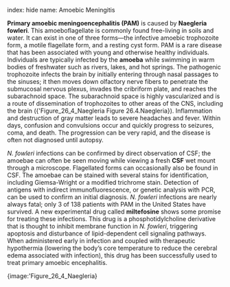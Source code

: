 index: hide
name: Amoebic Meningitis

 **Primary amoebic meningoencephalitis (PAM)** is caused by  **Naegleria fowleri**. This amoeboflagellate is commonly found free-living in soils and water. It can exist in one of three forms—the infective amoebic trophozoite form, a motile flagellate form, and a resting cyst form. PAM is a rare disease that has been associated with young and otherwise healthy individuals. Individuals are typically infected by the  **amoeba** while swimming in warm bodies of freshwater such as rivers, lakes, and hot springs. The pathogenic trophozoite infects the brain by initially entering through nasal passages to the sinuses; it then moves down olfactory nerve fibers to penetrate the submucosal nervous plexus, invades the cribriform plate, and reaches the subarachnoid space. The subarachnoid space is highly vascularized and is a route of dissemination of trophozoites to other areas of the CNS, including the brain ({'Figure_26_4_Naegleria Figure 26.4.Naegleria}). Inflammation and destruction of gray matter leads to severe headaches and fever. Within days, confusion and convulsions occur and quickly progress to seizures, coma, and death. The progression can be very rapid, and the disease is often not diagnosed until autopsy.

 *N. fowleri* infections can be confirmed by direct observation of CSF; the amoebae can often be seen moving while viewing a fresh  **CSF** wet mount through a microscope. Flagellated forms can occasionally also be found in CSF. The amoebae can be stained with several stains for identification, including Giemsa-Wright or a modified trichrome stain. Detection of antigens with indirect immunofluorescence, or genetic analysis with PCR, can be used to confirm an initial diagnosis.  *N. fowleri* infections are nearly always fatal; only 3 of 138 patients with PAM in the United States have survived. A new experimental drug called  **miltefosine** shows some promise for treating these infections. This drug is a phosphotidylcholine derivative that is thought to inhibit membrane function in  *N. fowleri*, triggering apoptosis and disturbance of lipid-dependent cell signaling pathways. When administered early in infection and coupled with therapeutic hypothermia (lowering the body’s core temperature to reduce the cerebral edema associated with infection), this drug has been successfully used to treat primary amoebic encephalitis.


{image:'Figure_26_4_Naegleria}
        
